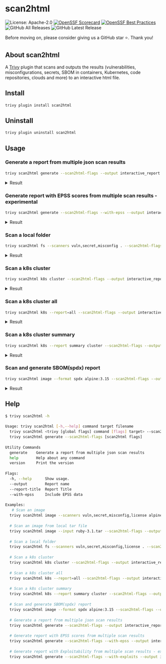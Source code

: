 
# scan2html 
![License: Apache-2.0](https://img.shields.io/badge/License-Apache%202.0-blue.svg)
[![OpenSSF Scorecard](https://api.scorecard.dev/projects/github.com/fatihtokus/scan2html/badge)](https://scorecard.dev/viewer/?uri=github.com/fatihtokus/scan2html)
[![OpenSSF Best Practices](https://www.bestpractices.dev/projects/9231/badge)](https://www.bestpractices.dev/projects/9231)
![GitHub All Releases](https://img.shields.io/github/downloads/fatihtokus/scan2html/total?logo=github)
![GitHub Latest Release](https://img.shields.io/github/v/release/fatihtokus/scan2html.svg?logo=github) 



Before moving on, please consider giving us a GitHub star ⭐️. Thank you!

## About scan2html
A [Trivy](https://github.com/aquasecurity/trivy) plugin that scans and outputs the results (vulnerabilities, misconfigurations, secrets, SBOM in containers, Kubernetes, code repositories, clouds and more) to an interactive html file.

## Install
```sh
trivy plugin install scan2html
```

## Uninstall
```sh
trivy plugin uninstall scan2html
```

## Usage
### Generate a report from multiple json scan results
```sh
trivy scan2html generate --scan2html-flags --output interactive_report.html --from vulnerabilities.json,misconfigs.json,secrets.json
```
<details>
<summary>Result</summary>

![result](docs/vulnerabilities.png)
</details>

### Generate report with EPSS scores from multiple scan results - experimental
```sh
trivy scan2html generate --scan2html-flags --with-epss --output interactive_report.html --from vulnerabilities.json,misconfigs.json,secrets.json
```
<details>
<summary>Result</summary>

![result](docs/vulnerabilities.png)
</details>

### Scan a local folder
```sh
trivy scan2html fs --scanners vuln,secret,misconfig . --scan2html-flags --output interactive_report.html
```
<details>
<summary>Result</summary>

![result](docs/vulnerabilities.png)
</details>

### Scan a k8s cluster
```sh
trivy scan2html k8s cluster --scan2html-flags --output interactive_report.html
```
<details>
<summary>Result</summary>

![result](docs/vulnerabilities.png)
</details>

### Scan a k8s cluster all
```sh
trivy scan2html k8s --report=all --scan2html-flags --output interactive_report.html
```
<details>
<summary>Result</summary>

![result](docs/misconfigurations.png)
</details>

### Scan a k8s cluster summary
```sh
trivy scan2html k8s --report summary cluster --scan2html-flags --output interactive_report.html
```
<details>
<summary>Result</summary>

![result](docs/k8s-cluster-summary.png)
</details>

### Scan and generate SBOM(spdx) report
```sh
trivy scan2html image --format spdx alpine:3.15 --scan2html-flags --output interactive_report.html
```
<details>
<summary>Result</summary>

![result](docs/sbom-alpin.png)
</details>

## Help
```sh
$ trivy scan2html -h

Usage: trivy scan2html [-h,--help] command target filename
  trivy scan2html <trivy [global flags] command [flags] target> --scan2html-flags [scan2html flags]
  trivy scan2html generate --scan2html-flags [scan2html flags]
  
Utility Commands
  generate    Generate a report from multiple json scan results
  help        Help about any command
  version     Print the version
  
Flags:
  -h, --help      Show usage.
  --output        Report name
  --report-title  Report Title
  --with-epss     Include EPSS data
  
Examples:
   # Scan an image
  trivy scan2html image --scanners vuln,secret,misconfig,license alpine:latest --scan2html-flags --output interactive_report.html

  # Scan an image from local tar file
  trivy scan2html image --input ruby-3.1.tar --scan2html-flags --output interactive_report.html

  # Scan a local folder
  trivy scan2html fs --scanners vuln,secret,misconfig,license . --scan2html-flags --output interactive_report.html

  # Scan a k8s cluster
  trivy scan2html k8s cluster --scan2html-flags --output interactive_report.html

  # Scan a k8s cluster all
  trivy scan2html k8s --report=all --scan2html-flags --output interactive_report.html

  # Scan a k8s cluster summary
  trivy scan2html k8s --report summary cluster --scan2html-flags --output interactive_report.html

  # Scan and generate SBOM(spdx) report
  trivy scan2html image --format spdx alpine:3.15 --scan2html-flags --output interactive_report.html
  
  # Generate a report from multiple json scan results
  trivy scan2html generate --scan2html-flags --output interactive_report.html --from vulnerabilities.json,misconfigs.json,secrets.json
  
  # Generate report with EPSS scores from multiple scan results
  trivy scan2html generate --scan2html-flags --with-epss --output interactive_report.html --from vulnerabilities.json,misconfigs.json,secrets.json

  # Generate report with Exploitability from multiple scan results - experimental
  trivy scan2html generate --scan2html-flags --with-exploits --output interactive_report.html --from vulnerabilities.json,misconfigs.json,secrets.json

```
